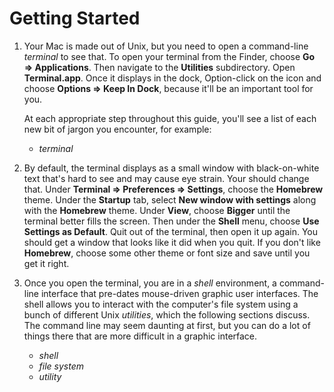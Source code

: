 # Getting Started

1.  Your Mac is made out of Unix, but you need to open a command-line
    _terminal_ to see that. To open your terminal from the Finder,
    choose __Go &rArr; Applications__. Then navigate to the
    __Utilities__ subdirectory.  Open __Terminal.app__.  Once it
    displays in the dock, Option-click on the icon and choose
    __Options &rArr; Keep In Dock__, because it'll be an important tool
    for you.

    At each appropriate step throughout this guide, you'll see a list
    of each new bit of jargon you encounter, for example:

    - _terminal_

1.  By default, the terminal displays as a small window with
    black-on-white text that's hard to see and may cause eye strain.
    Your should change that. Under
    __Terminal &rArr; Preferences &rArr; Settings__, choose the
    __Homebrew__ theme. Under the __Startup__ tab, select __New window
    with settings__ along with the __Homebrew__ theme.  Under
    __View__, choose __Bigger__ until the terminal better fills the
    screen.  Then under the __Shell__ menu, choose __Use Settings as
    Default__. Quit out of the terminal, then open it up again. You
    should get a window that looks like it did when you quit. If you
    don't like __Homebrew__, choose some other theme or font size and
    save until you get it right.

1.  Once you open the terminal, you are in a _shell_ environment, a
    command-line interface that pre-dates mouse-driven graphic user
    interfaces.  The shell allows you to interact with the computer's
    file system using a bunch of different Unix _utilities_, which the
    following sections discuss. The command line may seem daunting at
    first, but you can do a lot of things there that are more
    difficult in a graphic interface.

    - _shell_
    - _file system_
    - _utility_
